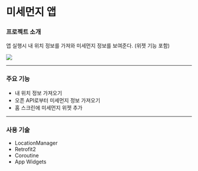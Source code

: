 # 미세먼지 앱

### 프로젝트 소개
앱 실행시 내 위치 정보를 가져와 미세먼지 정보를 보여준다. (위젯 기능 포함)

![](https://velog.velcdn.com/images/jieun0915/post/e86904a9-98d1-4b8e-91a6-cc2922dc8cf3/image.jpg)

---

### 주요 기능
- 내 위치 정보 가져오기
- 오픈 API로부터 미세먼지 정보 가져오기
- 홈 스크린에 미세먼지 위젯 추가

---

### 사용 기술
- LocationManager
- Retrofit2
- Coroutine
- App Widgets
